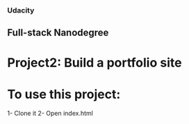 ### Udacity
## Full-stack Nanodegree
# Project2: Build a portfolio site

# To use this project:
1- Clone it
2- Open index.html
